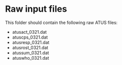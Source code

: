 # Raw input files

This folder should contain the following raw ATUS files:  
- atusact_0321.dat  
- atuscps_0321.dat  
- atusresp_0321.dat  
- atusrost_0321.dat  
- atussum_0321.dat  
- atuswho_0321.dat  

